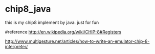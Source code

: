 # chip8_java
this is my chip8 implement by java. just for fun

#reference
http://en.wikipedia.org/wiki/CHIP-8#Registers

http://www.multigesture.net/articles/how-to-write-an-emulator-chip-8-interpreter/
